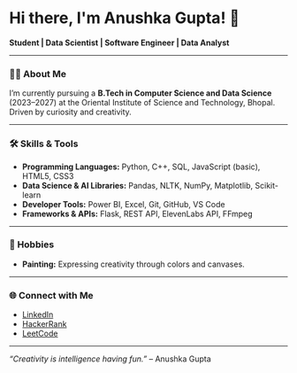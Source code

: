 # Hi there, I'm Anushka Gupta! 👋

**Student | Data Scientist | Software Engineer | Data Analyst**

---

### 👩‍💻 About Me

I’m currently pursuing a **B.Tech in Computer Science and Data Science** (2023–2027) at the Oriental Institute of Science and Technology, Bhopal.  
Driven by curiosity and creativity.

---

### 🛠️ Skills & Tools

- **Programming Languages:** Python, C++, SQL, JavaScript (basic), HTML5, CSS3
- **Data Science & AI Libraries:** Pandas, NLTK, NumPy, Matplotlib, Scikit-learn
- **Developer Tools:** Power BI, Excel, Git, GitHub, VS Code
- **Frameworks & APIs:** Flask, REST API, ElevenLabs API, FFmpeg

---

### 🎨 Hobbies

- **Painting:** Expressing creativity through colors and canvases.

---

### 🌐 Connect with Me

- [LinkedIn](https://www.linkedin.com/in/anushka-gupta-bb0372328/)
- [HackerRank](https://www.hackerrank.com/profile/ag_5763076)
- [LeetCode](https://leetcode.com/u/anushkag_1_9/)
---

*“Creativity is intelligence having fun.”* – Anushka Gupta

